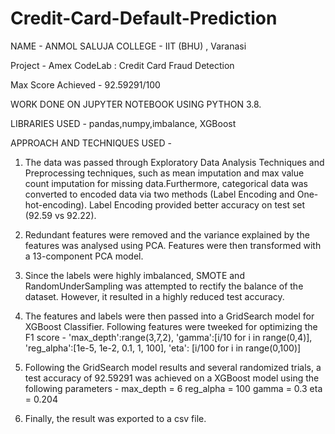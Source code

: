 # Credit-Card-Default-Prediction
NAME - ANMOL SALUJA
COLLEGE - IIT (BHU) , Varanasi

Project - Amex CodeLab : Credit Card Fraud Detection

Max Score Achieved - 92.59291/100

WORK DONE ON JUPYTER NOTEBOOK USING PYTHON 3.8.

LIBRARIES USED - pandas,numpy,imbalance, XGBoost

APPROACH AND TECHNIQUES USED - 

1. The data was passed through Exploratory Data Analysis Techniques and Preprocessing techniques, such as mean imputation and max value count imputation for missing data.Furthermore,
   categorical data was converted to encoded data via two methods (Label Encoding and One-hot-encoding). Label Encoding provided better accuracy on test set (92.59 vs 92.22).

2. Redundant features were removed and the variance explained by the features was analysed using PCA. Features were then transformed with a 13-component PCA model.

3. Since the labels were highly imbalanced, SMOTE and RandomUnderSampling was attempted to rectify the balance of the dataset. However, it resulted in a highly 
   reduced test accuracy.

4. The features and labels were then passed into a GridSearch model for XGBoost Classifier. Following features were tweeked for optimizing the F1 score -
    'max_depth':range(3,7,2),
    'gamma':[i/10 for i in range(0,4)],
    'reg_alpha':[1e-5, 1e-2, 0.1, 1, 100],
    'eta': [i/100 for i in range(0,100)]
        
5. Following the GridSearch model results and several randomized trials, a test accuracy of 92.59291 was achieved on a XGBoost model using the following 
   parameters - 
     max_depth = 6
     reg_alpha = 100
     gamma = 0.3
     eta = 0.204 

6. Finally, the result was exported to a csv file.
